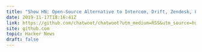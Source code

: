 ```yaml
---
title: "Show HN: Open-Source Alternative to Intercom, Drift, Zendesk, FreshChat"
date: 2019-11-17T18:16:41Z
link: https://github.com/chatwoot/chatwoot?utm_medium=RSS&utm_source=hune
site: github.com
topic: Hacker News
draft: false
---
```

